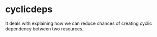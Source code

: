 # cyclicdeps
It deals with explaining how we can reduce chances of creating cyclic dependency between two resources.